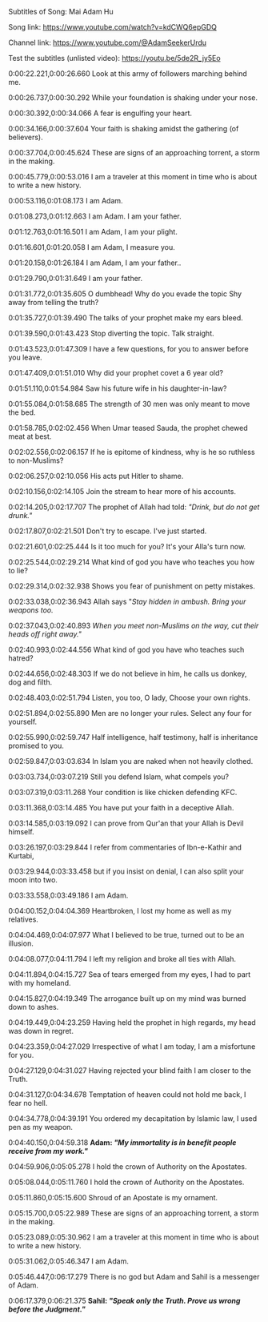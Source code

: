 Subtitles of Song: Mai Adam Hu

Song link: https://www.youtube.com/watch?v=kdCWQ6epGDQ

Channel link: https://www.youtube.com/@AdamSeekerUrdu

Test the subtitles (unlisted video): https://youtu.be/5de2R_jy5Eo

0:00:22.221,0:00:26.660
Look at this army of followers
marching behind me.

0:00:26.737,0:00:30.292
While your foundation is shaking
under your nose.

0:00:30.392,0:00:34.066
A fear is engulfing your heart.

0:00:34.166,0:00:37.604
Your faith is shaking
amidst the gathering (of believers).

0:00:37.704,0:00:45.624
These are signs of an approaching torrent,
a storm in the making.

0:00:45.779,0:00:53.016
I am a traveler at this moment in time
who is about to write a new history.

0:00:53.116,0:01:08.173
I am Adam.

0:01:08.273,0:01:12.663
I am Adam. I am your father.

0:01:12.763,0:01:16.501
I am Adam, I am your plight.

0:01:16.601,0:01:20.058
I am Adam, I measure you.

0:01:20.158,0:01:26.184
I am Adam, I am your father..

0:01:29.790,0:01:31.649
I am your father.

0:01:31.772,0:01:35.605
O dumbhead! Why do you evade the topic
Shy away from telling the truth?

0:01:35.727,0:01:39.490
The talks of your prophet
make my ears bleed.

0:01:39.590,0:01:43.423
Stop diverting the topic. Talk straight.

0:01:43.523,0:01:47.309
I have a few questions,
for you to answer before you leave.

0:01:47.409,0:01:51.010
Why did your prophet covet a 6 year old?

0:01:51.110,0:01:54.984
Saw his future wife in his daughter-in-law?

0:01:55.084,0:01:58.685
The strength of 30 men
was only meant to move the bed.

0:01:58.785,0:02:02.456
When Umar teased Sauda,
the prophet chewed meat at best.

0:02:02.556,0:02:06.157
If he is epitome of kindness,
why is he so ruthless to non-Muslims?

0:02:06.257,0:02:10.056
His acts put Hitler to shame.

0:02:10.156,0:02:14.105
Join the stream to
hear more of his accounts.

0:02:14.205,0:02:17.707
The prophet of Allah had told:
<i>"Drink, but do not get drunk."</i>

0:02:17.807,0:02:21.501
Don't try to escape. I've just started.

0:02:21.601,0:02:25.444
Is it too much for you?
It's your Alla's turn now.

0:02:25.544,0:02:29.214
What kind of god you have
who teaches you how to lie?

0:02:29.314,0:02:32.938
Shows you fear of punishment
on petty mistakes.

0:02:33.038,0:02:36.943
Allah says "<i>Stay hidden in ambush.
Bring your weapons too.</i>

0:02:37.043,0:02:40.893
<i>When you meet non-Muslims on the way,
cut their heads off right away."</i>

0:02:40.993,0:02:44.556
What kind of god you have
who teaches such hatred?

0:02:44.656,0:02:48.303
If we do not believe in him,
he calls us donkey, dog and filth.

0:02:48.403,0:02:51.794
Listen, you too, O lady,
Choose your own rights.

0:02:51.894,0:02:55.890
Men are no longer your rules.
Select any four for yourself.

0:02:55.990,0:02:59.747
Half intelligence, half testimony,
half is inheritance promised to you.

0:02:59.847,0:03:03.634
In Islam you are naked when
not heavily clothed.

0:03:03.734,0:03:07.219
Still you defend Islam,
what compels you?

0:03:07.319,0:03:11.268
Your condition is like
chicken defending KFC.

0:03:11.368,0:03:14.485
You have put your faith
in a deceptive Allah.

0:03:14.585,0:03:19.092
I can prove from Qur'an that
your Allah is Devil himself.

0:03:26.197,0:03:29.844
I refer from commentaries of
Ibn-e-Kathir and Kurtabi,

0:03:29.944,0:03:33.458
but if you insist on denial,
I can also split your moon into two.

0:03:33.558,0:03:49.186
I am Adam.

0:04:00.152,0:04:04.369
Heartbroken, I lost my home
as well as my relatives.

0:04:04.469,0:04:07.977
What I believed to be true,
turned out to be an illusion.

0:04:08.077,0:04:11.794
I left my religion and
broke all ties with Allah.

0:04:11.894,0:04:15.727
Sea of tears emerged from my eyes,
I had to part with my homeland.

0:04:15.827,0:04:19.349
The arrogance built up on my mind
was burned down to ashes.

0:04:19.449,0:04:23.259
Having held the prophet in high regards,
my head was down in regret.

0:04:23.359,0:04:27.029
Irrespective of what I am today,
I am a misfortune for you.

0:04:27.129,0:04:31.027
Having rejected your blind faith
I am closer to the Truth.

0:04:31.127,0:04:34.678
Temptation of heaven could not
hold me back, I fear no hell.

0:04:34.778,0:04:39.191
You ordered my decapitation by Islamic law,
I used pen as my weapon.

0:04:40.150,0:04:59.318
<b>Adam: <i>"My immortality is in benefit
people receive from my work."</i></b>

0:04:59.906,0:05:05.278
I hold the crown of
Authority on the Apostates.

0:05:08.044,0:05:11.760
I hold the crown of
Authority on the Apostates.

0:05:11.860,0:05:15.600
Shroud of an Apostate
is my ornament.

0:05:15.700,0:05:22.989
These are signs of an approaching torrent,
a storm in the making.

0:05:23.089,0:05:30.962
I am a traveler at this moment in time
who is about to write a new history.

0:05:31.062,0:05:46.347
I am Adam.

0:05:46.447,0:06:17.279
There is no god but Adam and
Sahil is a messenger of Adam.

0:06:17.379,0:06:21.375
<b>Sahil: <i>"Speak only the Truth.
Prove us wrong before the Judgment."</i></b>

